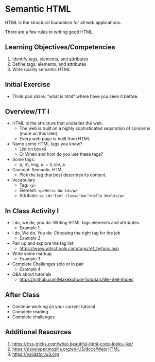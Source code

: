 # Semantic HTML

HTML is the structural foundation for all web applications. 

There are a few rules to writing good HTML.

## Learning Objectives/Competencies

1. Identify tags, elements, and attributes
1. Define tags, elements, and attributes
1. Write quality semantic HTML

## Initial Exercise

- Think pair share: "what is html" where have you seen it before. 

## Overview/TT I 

- HTML is the structure that underlies the web. 
  - The web is built on a highly sophisticated separation of concerns (more on this later)
  - Every web page is built from HTML
- Name some HTML tags you know?
  - List on board 
  - Q: When and how do you use these tags? 
- Some tags: 
  - p, h1, img, ul + li, div, a
- Concept: Semantic HTML
  - Pick the tag that best describes its content. 
- Vocabulary
  - Tag: `<p>`
  - Element: `<p>Hello World</p>`
  - Attribute: `<p id="foo" class="bar">Hello World</p>`

## In Class Activity I

- I do, we do, you do: Writing HTML tags elements and attributes. 
  - Example 1,
- I do, We do, You do: Choosing the right tag for the job
  - Example 2
- Pair up and explore the tag list
  - https://www.w3schools.com/tags/ref_byfunc.asp
- Write some markup
  - Example 3
- Complete Challenges solo or in pair
  - Example 4
- Q&A about tutorials
  - https://github.com/MakeSchool-Tutorials/We-Sell-Shoes

## After Class

- Continue working on your current tutorial
- Complete reading
- Complete challenges

## Additional Resources

1. https://css-tricks.com/what-beautiful-html-code-looks-like/
1. https://developer.mozilla.org/en-US/docs/Web/HTML
1. https://validator.w3.org



